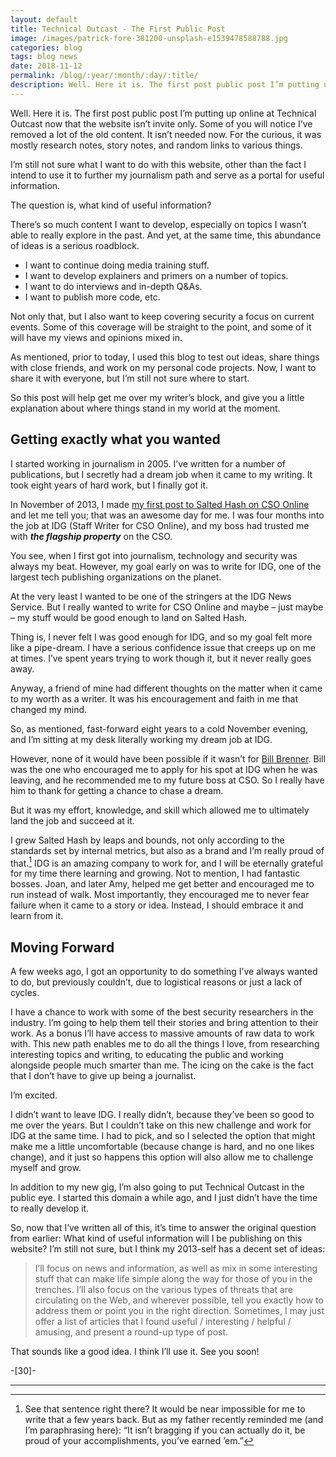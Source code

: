 ```yaml
---
layout: default
title: Technical Outcast - The First Public Post
image: /images/patrick-fore-381200-unsplash-e1539478588788.jpg
categories: blog
tags: blog news
date: 2018-11-12
permalink: /blog/:year/:month/:day/:title/
description: Well. Here it is. The first post public post I’m putting up online at Technical Outcast now that the website isn’t invite only.
---
```


Well. Here it is. The first post public post I’m putting up online at Technical Outcast now that the website isn’t invite only. Some of you will notice I’ve removed a lot of the old content. It isn’t needed now. For the curious, it was mostly research notes, story notes, and random links to various things.

I’m still not sure what I want to do with this website, other than the fact I intend to use it to further my journalism path and serve as a portal for useful information.

The question is, what kind of useful information?

There’s so much content I want to develop, especially on topics I wasn’t able to really explore in the past. And yet, at the same time, this abundance of ideas is a serious roadblock.

* I want to continue doing media training stuff.
* I want to develop explainers and primers on a number of topics.
* I want to do interviews and in-depth Q&As.
* I want to publish more code, etc.

Not only that, but I also want to keep covering security a focus on current events. Some of this coverage will be straight to the point, and some of it will have my views and opinions mixed in.

As mentioned, prior to today, I used this blog to test out ideas, share things with close friends, and work on my personal code projects. Now, I want to share it with everyone, but I’m still not sure where to start.

So this post will help get me over my writer’s block, and give you a little explanation about where things stand in my world at the moment.

## Getting exactly what you wanted

I started working in journalism in 2005. I’ve written for a number of publications, but I secretly had a dream job when it came to my writing. It took eight years of hard work, but I finally got it.

In November of 2013, I made [my first post to Salted Hash on CSO Online][1] and let me tell you; that was an awesome day for me. I was four months into the job at IDG (Staff Writer for CSO Online), and my boss had trusted me with _**the flagship property**_ on the CSO.

You see, when I first got into journalism, technology and security was always my beat. However, my goal early on was to write for IDG, one of the largest tech publishing organizations on the planet.

At the very least I wanted to be one of the stringers at the IDG News Service. But I really wanted to write for CSO Online and maybe – just maybe – my stuff would be good enough to land on Salted Hash.

Thing is, I never felt I was good enough for IDG, and so my goal felt more like a pipe-dream. I have a serious confidence issue that creeps up on me at times. I’ve spent years trying to work though it, but it never really goes away.

Anyway, a friend of mine had different thoughts on the matter when it came to my worth as a writer. It was his encouragement and faith in me that changed my mind.

So, as mentioned, fast-forward eight years to a cold November evening, and I’m sitting at my desk literally working my dream job at IDG.

However, none of it would have been possible if it wasn’t for [Bill Brenner][2]. Bill was the one who encouraged me to apply for his spot at IDG when he was leaving, and he recommended me to my future boss at CSO. So I really have him to thank for getting a chance to chase a dream.

But it was my effort, knowledge, and skill which allowed me to ultimately land the job and succeed at it.

I grew Salted Hash by leaps and bounds, not only according to the standards set by internal metrics, but also as a brand and I’m really proud of that.[^1] IDG is an amazing company to work for, and I will be eternally grateful for my time there learning and growing. Not to mention, I had fantastic bosses. Joan, and later Amy, helped me get better and encouraged me to run instead of walk. Most importantly, they encouraged me to never fear failure when it came to a story or idea. Instead, I should embrace it and learn from it.

## Moving Forward

A few weeks ago, I got an opportunity to do something I’ve always wanted to do, but previously couldn’t, due to logistical reasons or just a lack of cycles.

I have a chance to work with some of the best security researchers in the industry. I’m going to help them tell their stories and bring attention to their work. As a bonus I’ll have access to massive amounts of raw data to work with. This new path enables me to do all the things I love, from researching interesting topics and writing, to educating the public and working alongside people much smarter than me. The icing on the cake is the fact that I don’t have to give up being a journalist.

I’m excited.

I didn’t want to leave IDG. I really didn’t, because they’ve been so good to me over the years. But I couldn’t take on this new challenge and work for IDG at the same time. I had to pick, and so I selected the option that might make me a little uncomfortable (because change is hard, and no one likes change), and it just so happens this option will also allow me to challenge myself and grow.

In addition to my new gig, I’m also going to put Technical Outcast in the public eye. I started this domain a while ago, and I just didn’t have the time to really develop it.

So, now that I’ve written all of this, it’s time to answer the original question from earlier: What kind of useful information will I be publishing on this website? I’m still not sure, but I think my 2013-self has a decent set of ideas:

>I’ll focus on news and information, as well as mix in some interesting stuff that can make life simple along the way for those of you in the trenches. I’ll also focus on the various types of threats that are circulating on the Web, and wherever possible, tell you exactly how to address them or point you in the right direction. Sometimes, I may just offer a list of articles that I found useful / interesting / helpful / amusing, and present a round-up type of post.

That sounds like a good idea. I think I’ll use it. See you soon!

-[30]-

---


[1]: https://web.archive.org/web/20160401205308/https://www.csoonline.com/article/2136955/network-security/welcome-to-salted-hash-3-0.html

[2]: https://twitter.com/BillBrenner70

[^1]: See that sentence right there? It would be near impossible for me to write that a few years back. But as my father recently reminded me (and I’m paraphrasing here): “It isn’t bragging if you can actually do it, be proud of your accomplishments, you’ve earned ’em.”
